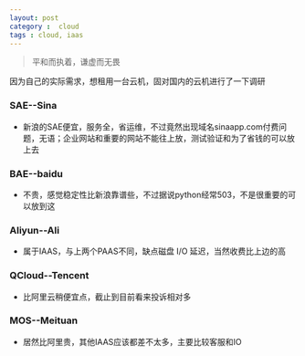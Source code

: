 ```yaml
---
layout: post
category :  cloud
tags : cloud, iaas
---
```


> 平和而执着，谦虚而无畏

因为自己的实际需求，想租用一台云机，固对国内的云机进行了一下调研

### SAE--Sina
- 新浪的SAE便宜，服务全，省运维，不过竟然出现域名sinaapp.com付费问题，无语；企业网站和重要的网站不能往上放，测试验证和为了省钱的可以放上去

### BAE--baidu
- 不贵，感觉稳定性比新浪靠谱些，不过据说python经常503，不是很重要的可以放到这

### Aliyun--Ali
- 属于IAAS，与上两个PAAS不同，缺点磁盘 I/O 延迟，当然收费比上边的高

### QCloud--Tencent
- 比阿里云稍便宜点，截止到目前看来投诉相对多

### MOS--Meituan
- 居然比阿里贵，其他IAAS应该都差不太多，主要比较客服和IO

